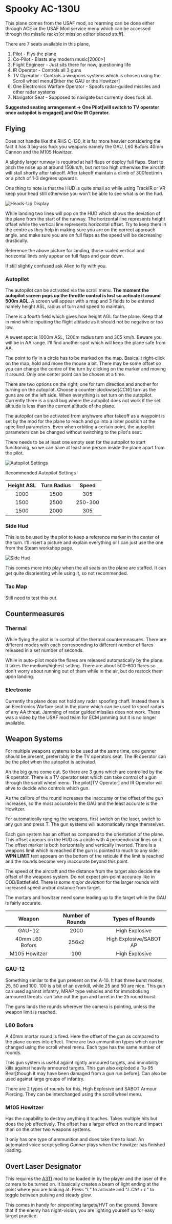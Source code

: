 # Spooky AC-130U

This plane comes from the USAF mod, so rearming can be done either through ACE or the USAF Mod service menu which can be accessed through the missile racks\[or mission editor placed stuff].

There are 7 seats available in this plane,

1. Pilot - Flys the plane
2. Co-Pilot - Blasts any modern music\[2000>]
3. Flight Engineer - Just sits there for now, questioning life
4. IR Operator - Controls all 3 guns
5. TV Operator - Controls a weapons systems which is chosen using the Scroll wheel menu\[Either the GAU or the Howitzer]
6. One Electronics Warfare Operator - Spoofs radar-guided missiles and other radar systems
7. Navigator Seat - Supposed to navigate but currently does fuck all.

**Suggested seating arrangement -> One Pilot\[will switch to TV operator once autopilot is engaged] and One IR Operator.**

## Flying

Does not handle like the RHS C-130, it is far more heavier considering the fact it has 3 big-ass fuck you weapons namely the GAU, L60 Bofors 40mm Cannon and the M105 Howitzer.

A slightly larger runway is required at half flaps or deploy full flaps. Start to pitch the nose up at around 150km/h, but not too high otherwise the aircraft will stall shortly after takeoff. After takeoff maintain a climb of 300feet/min or a pitch of 1-3 degrees upwards.

One thing to note is that the HUD is quite small so while using TrackIR or VR keep your head still otherwise you won't be able to see what is on the hud.

![Heads-Up Display](https://gitlab.com/Detachment207Hawkeye/Detachment207Hawkeye.gitlab.io/raw/master/static/hud.jpg)

While landing two lines will pop on the HUD which shows the deviation of the plane from the start of the runway. The horizontal line represents height offset while the vertical line represents horizontal offset. Try to keep them in the centre as they help in making sure you are on the correct approach angle. and make sure you are on full flaps as the speed will be decreasing drastically.

Reference the above picture for landing, those scaled vertical and horizontal lines only appear on full flaps and gear down.

If still slightly confused ask Alien to fly with you.

### Autopilot

The autopilot can be activated via the scroll menu. **The moment the autopilot screen pops up the throttle control is lost so activate it around 500m AGL.** A screen will appear with a map and 3 fields to be entered namely height ASL, radius of turn and speed to maintain.

There is a fourth field which gives how height AGL for the plane. Keep that in mind while inputting the flight altitude as it should not be negative or too low.

A sweet spot is 1000m ASL, 1200m radius turn and 305 km/h. Beware you will be in AA range. I'll find another spot which will keep the plane safe from AA.

The point to fly in a circle has to be marked on the map. Basicallt right-click on the map, hold and move the mouse a bit. There may be some offset so you can change the centre of the turn by clicking on the marker and moving it around. Only one center point can be chosen at a time.

There are two options on the right, one for turn direction and another for turning on the autopilot. Choose a counter-clockwise\[_CCW_] turn as the guns are on the left side. When everything is set turn on the autopilot. Currently there is a small bug where the autopilot does not work if the set altitude is less than the current altitude of the plane.

The autopilot can be activated from anyhwere after takeoff as a waypoint is set by the mod for the plane to reach and go into a loiter position at the specified parameters. Even when orbiting a certain point, the autopilot parameters can be changed without switching to the pilot's seat.

There needs to be at least one empty seat for the autopilot to start functioning, so we can have at least one person inside the plane apart from the pilot.

![Autopilot Settings](https://gitlab.com/Detachment207Hawkeye/Detachment207Hawkeye.gitlab.io/raw/master/static/autopilot\_settings.jpg)

Recommended Autopilot Settings

| Height ASL | Turn Radius |  Speed  |
| :--------: | :---------: | :-----: |
|    1000    |     1500    |   305   |
|    1500    |     2500    | 250-300 |
|    1500    |     2000    |   305   |

### Side Hud

This is to be used by the pilot to keep a reference marker in the center of the turn. I'll insert a picture and explain everything or I can just use the one from the Steam workshop page.

![Side Hud](https://steamuserimages-a.akamaihd.net/ugc/1622941034166258685/B19EB5EC69F37284554018B930BF373E277C4FAA/?imw=5000\&imh=5000\&ima=fit\&impolicy=Letterbox\&imcolor=%23000000\&letterbox=false)

This comes more into play when the all seats on the plane are staffed. It can get quite disorienting while using it, so not recommended.

### Tac Map

Still need to test this out.

## Countermeasures

### Thermal

While flying the pilot is in control of the thermal countermeasures. There are different modes with each corresponding to different number of flares released in a set number of seconds.

While in auto-pilot mode the flares are released automatically by the plane. It takes the medium/highest setting. There are about 500-600 flares so don't worry about running out of them while in the air, but do restock them upon landing.

### Electronic

Currently the plane does not hold any radar spoofing chaff. Instead there is an Electronics Warfare seat in the plane which can be used to spoof radars of any AA threat. Jamming of radar guided missiles does not work. There was a video by the USAF mod team for ECM jamming but it is no longer available.

## Weapon Systems

For multiple weapons systems to be used at the same time, one gunner should be present, preferrably in the TV operators seat. The IR operator can be the pilot when the autopilot is activated.

Ah the big guns come out. So there are 3 guns which are controlled by the IR operator. There is a TV operator seat which can take control of a gun through the scroll wheel menu. The pilot\[TV Operator] and IR Operator will ahve to decide who controls which gun.

As the calibre of the round increases the inaccuray or the offset of the gun increases, so the most accurate is the GAU and the least accurate is the Howitzer.

For automatically ranging the weapons, first switch on the laser, switch to any gun and press T. The gun systems will automatically range themselves.

Each gun system has an offset as compared to the orientation of the plane. This offset appears on the HUD as a circle with 4 perpendicular lines on it. The offset marker is both horizontally and vertically inverted. There is a weapons limit which is reached if the gun is pointed to much to any side. **WPN LIMIT** text appears on the bottom of the reticule if the limit is reached and the rounds become very inaccurate beyond this point.

The speed of the aircraft and the distance from the target also decide the offset of the weapons system. Do not expect pin-point accuracy like in COD/Battlefield. There is _some major deviation_ for the larger rounds with increased speed and/or distance from target.

The mortars and howitzer need some leading up to the target while the GAU is fairly accurate.

|      Weapon     | Number of Rounds |     Types of Rounds     |
| :-------------: | :--------------: | :---------------------: |
|      GAU-12     |       2000       |      High Explosive     |
| 40mm L60 Bofors |       256x2      | High Explosive/SABOT AP |
|  M105 Howitzer  |        100       |      High Explosive     |

### GAU-12

Something similar to the gun present on the A-10. It has three burst modes, 25, 50 and 100. 100 is a bit of an overkill, while 25 and 50 are nice. This gun can used against infantry, MRAP type vehicles and for immobolising armoured threats. can take out the gun and turret in the 25 round burst.

The guns lands the rounds wherever the camera is pointing, unless the weapon limit is reached.

### L60 Bofors

A 40mm mortar round is fired. Here the offset of the gun as compared to the plane comes into effect. There are two ammunition types which can be changed using the scroll wheel menu. Each type has the same number of rounds.

This gun system is useful againt lightly armoured targets, and immobility kills against heavily armoured targets. This gun also exploded a Tu-95 Bear\[though it may have been damaged from a gun run before]. Can also be used against large groups of infantry.

There are 2 types of rounds for this, High Explosive and SABOT Armour Piercing. They can be interchanged using the scroll wheel menu.

### M105 Howitzer

Has the capability to destroy anything it touches. Takes multiple hits but does the job effectively. The offset has a larger effect on the round impact than on the other two weapons systems.

It only has one type of ammunition and does take time to load. An automated voice script yelling _Gunner_ plays when the howitzer has finished loading.

## Overt Laser Designator

This requires the [A3TI](https://steamcommunity.com/sharedfiles/filedetails/?id=2041057379) mod to be loaded in by the player and the laser of the camera to be turned on. It basically creates a beam of light ending at the point where you are looking at. Press "_L_" to activate and "_L.Ctrl + L_" to toggle between pulsing and steady glow.

This comes in handy for pinpointing targets/HVT on the ground. Beware that if the enemy has night-vision, you are lighting yourself up for easy target practice.
